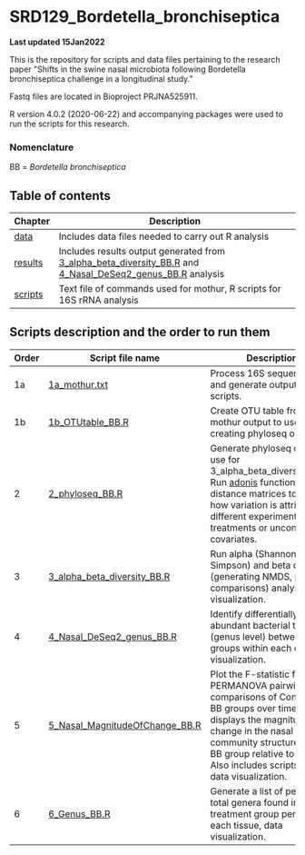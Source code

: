 # SRD129_Bordetella_bronchiseptica

**Last updated 15Jan2022**

This is the repository for scripts and data files pertaining to the research paper "Shifts in the swine nasal microbiota following Bordetella bronchiseptica challenge in a longitudinal study."

Fastq files are located in Bioproject PRJNA525911.

R version 4.0.2 (2020-06-22) and accompanying packages were used to run the scripts for this research.

### **Nomenclature**
BB = *Bordetella bronchiseptica*

## **Table of contents**
| Chapter | Description |
| -- | -- |
| [data](https://github.com/k39ajdM2/SRD129_Bordetella_bronchiseptica/tree/master/data) | Includes data files needed to carry out R analysis |
| [results](https://github.com/k39ajdM2/SRD129_Bordetella_bronchiseptica/tree/master/results) | Includes results output generated from [3_alpha_beta_diversity_BB.R](https://github.com/k39ajdM2/SRD129_Bordetella_bronchiseptica/tree/master/scripts/3_alpha_beta_diversity_BB.R) and [4_Nasal_DeSeq2_genus_BB.R](https://github.com/k39ajdM2/SRD129_Bordetella_bronchiseptica/tree/master/scripts/4_Nasal_DeSeq2_genus.R) analysis |
| [scripts](https://github.com/k39ajdM2/SRD129_Bordetella_bronchiseptica/tree/master/scripts) | Text file of commands used for mothur, R scripts for 16S rRNA analysis|

## **Scripts description and the order to run them**
| Order | Script file name | Description |
| -- | -- | -- |
| 1a | [1a_mothur.txt](https://github.com/k39ajdM2/SRD129_Bordetella_bronchiseptica/tree/master/scripts/1a_mothur.txt) | Process 16S sequence data and generate output for R scripts. |
| 1b | [1b_OTUtable_BB.R](https://github.com/k39ajdM2/SRD129_Bordetella_bronchiseptica/tree/master/scripts/1b_OTUtable_BB.R) | Create OTU table from mothur output to use for creating phyloseq objects. |
| 2 | [2_phyloseq_BB.R](https://github.com/k39ajdM2/SRD129_Bordetella_bronchiseptica/tree/master/scripts/2_phyloseq_BB.R) | Generate phyloseq object to use for 3_alpha_beta_diversity_BB.R. Run [adonis](https://www.rdocumentation.org/packages/vegan/versions/2.4-2/topics/adonis) function with distance matrices to assess how variation is attributed to different experimental treatments or uncontrolled covariates. |
| 3 | [3_alpha_beta_diversity_BB.R](https://github.com/k39ajdM2/SRD129_Bordetella_bronchiseptica/tree/master/scripts/3_alpha_beta_diversity_BB.R) | Run alpha (Shannon, Inverse Simpson) and beta diversity (generating NMDS, pairwise comparisons) analyses, data visualization. |
| 4 | [4_Nasal_DeSeq2_genus_BB.R](https://github.com/k39ajdM2/SRD129_Bordetella_bronchiseptica/tree/master/scripts/4_Nasal_DeSeq2_genus.R) | Identify differentially abundant bacterial taxa (genus level) between groups within each day, data visualization. |
| 5 | [5_Nasal_MagnitudeOfChange_BB.R](https://github.com/k39ajdM2/SRD129_Bordetella_bronchiseptica/tree/master/scripts/5_Nasal_MagnitudeOfChange_BB.R) | Plot the F-statistic from PERMANOVA pairwise comparisons of Control and BB groups over time. This displays the magnitude of change in the nasal bacterial community structure of the BB group relative to Control. Also includes scripts for data visualization. |
| 6 | [6_Genus_BB.R](https://github.com/k39ajdM2/SRD129_Bordetella_bronchiseptica/tree/master/scripts/6_Genus_BB.R) | Generate a list of percent total genera found in each treatment group per day for each tissue, data visualization.  |
